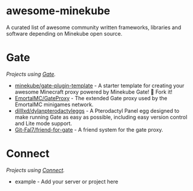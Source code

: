 # awesome-minekube
A curated list of awesome community written frameworks, libraries and software depending on Minekube open source.

# Gate

_Projects using [Gate](https://gate.minekube.com/)._

- [minekube/gate-plugin-template](https://github.com/minekube/gate-plugin-template) - A starter template for creating your awesome Minecraft proxy powered by Minekube Gate! 🚀 Fork it!
- [EmortalMC/GateProxy](https://github.com/EmortalMC/GateProxy) - The extended Gate proxy used by the EmortalMC minigames network.
- [dilllxd/dylanpterodactyleggs](https://github.com/dilllxd/dylanpterodactyleggs/tree/main/minecraft/gate) - A Pterodactyl Panel egg designed to make running Gate as easy as possible, including easy version control and Lite mode support.
- [Git-Fal7/friend-for-gate](https://github.com/Git-Fal7/friend-for-gate) - A friend system for the gate proxy.

# Connect

_Projects using [Connect](https://connect.minekube.com/)._

- example - Add your server or project here
